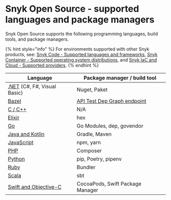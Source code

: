 # Snyk Open Source - supported languages and package managers

Snyk Open Source supports the following programming languages, build tools, and package managers.

{% hint style="info" %}
For environments supported with other Snyk products, see: [Snyk Code - Supported languages and frameworks](../../snyk-code/snyk-code-language-and-framework-support.md), [Snyk Container - Supported operating system distributions](../../snyk-container/how-snyk-container-works/supported-operating-system-distributions.md), and [Snyk IaC and Cloud - Supported providers](../../../scan-infrastructure/supported-iac-and-cloud-providers/).
{% endhint %}

| **Language**                                                                                                         | **Package manager / build tool**                                                                    |
| -------------------------------------------------------------------------------------------------------------------- | --------------------------------------------------------------------------------------------------- |
| [.NET](../../supported-languages-and-frameworks/.net/#open-source-and-licensing) (C#, F#, Visual Basic)              | Nuget, Paket                                                                                        |
| [Bazel](../../supported-languages-and-frameworks/bazel.md)                                                           | [API Test Dep Graph endpoint](https://snyk.docs.apiary.io/#reference/test/dep-graph/test-dep-graph) |
| [C / C++](../../supported-languages-and-frameworks/c-c++.md#open-source-and-licensing)                               | N/A                                                                                                 |
| [Elixir](../../supported-languages-and-frameworks/elixir.md)                                                         | hex                                                                                                 |
| [Go](../../supported-languages-and-frameworks/go.md#open-source-and-licensing)                                       | Go Modules, dep, govendor                                                                           |
| [Java and Kotlin](../../supported-languages-and-frameworks/java-and-kotlin.md#open-source-and-licensing)             | Gradle, Maven                                                                                       |
| [JavaScript](../../supported-languages-and-frameworks/javascript.md#open-source-and-licensing)                       | npm, yarn                                                                                           |
| [PHP](../../supported-languages-and-frameworks/php.md#open-source-and-licensing)                                     | Composer                                                                                            |
| [Python](../../supported-languages-and-frameworks/python.md#open-source-and-licensing)                               | pip, Poetry, pipenv                                                                                 |
| [Ruby](../../supported-languages-and-frameworks/ruby.md#open-source-and-licensing)                                   | Bundler                                                                                             |
| [Scala](../../supported-languages-and-frameworks/scala.md#open-source-and-licensing)                                 | sbt                                                                                                 |
| [Swift and Objective-C](../../supported-languages-and-frameworks/swift-and-objective-c.md#open-source-and-licensing) | CocoaPods, Swift Package Manager                                                                    |
